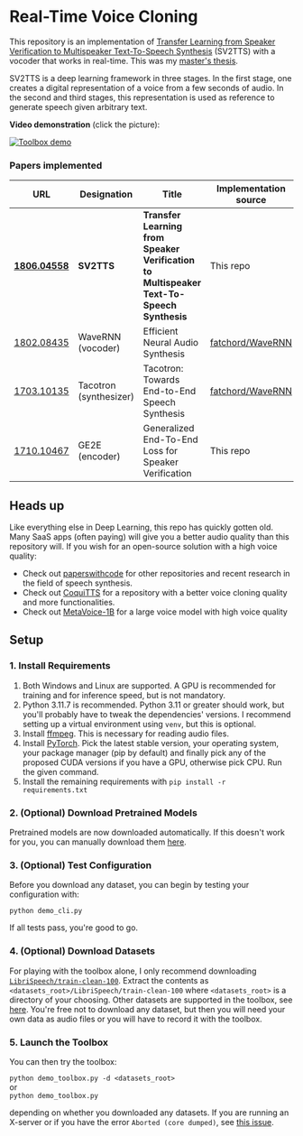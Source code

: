 # Real-Time Voice Cloning

This repository is an implementation of [Transfer Learning from Speaker Verification to
Multispeaker Text-To-Speech Synthesis](https://arxiv.org/pdf/1806.04558.pdf) (SV2TTS) with a vocoder that works in real-time. This was my [master's thesis](https://matheo.uliege.be/handle/2268.2/6801).

SV2TTS is a deep learning framework in three stages. In the first stage, one creates a digital representation of a voice from a few seconds of audio. In the second and third stages, this representation is used as reference to generate speech given arbitrary text.

**Video demonstration** (click the picture):

[![Toolbox demo](https://i.imgur.com/8lFUlgz.png)](https://www.youtube.com/watch?v=-O_hYhToKoA)

### Papers implemented

| URL                                                    | Designation            | Title                                                                                    | Implementation source                                   |
| ------------------------------------------------------ | ---------------------- | ---------------------------------------------------------------------------------------- | ------------------------------------------------------- |
| [**1806.04558**](https://arxiv.org/pdf/1806.04558.pdf) | **SV2TTS**             | **Transfer Learning from Speaker Verification to Multispeaker Text-To-Speech Synthesis** | This repo                                               |
| [1802.08435](https://arxiv.org/pdf/1802.08435.pdf)     | WaveRNN (vocoder)      | Efficient Neural Audio Synthesis                                                         | [fatchord/WaveRNN](https://github.com/fatchord/WaveRNN) |
| [1703.10135](https://arxiv.org/pdf/1703.10135.pdf)     | Tacotron (synthesizer) | Tacotron: Towards End-to-End Speech Synthesis                                            | [fatchord/WaveRNN](https://github.com/fatchord/WaveRNN) |
| [1710.10467](https://arxiv.org/pdf/1710.10467.pdf)     | GE2E (encoder)         | Generalized End-To-End Loss for Speaker Verification                                     | This repo                                               |

## Heads up

Like everything else in Deep Learning, this repo has quickly gotten old. Many SaaS apps (often paying) will give you a better audio quality than this repository will. If you wish for an open-source solution with a high voice quality:

- Check out [paperswithcode](https://paperswithcode.com/task/speech-synthesis/) for other repositories and recent research in the field of speech synthesis.
- Check out [CoquiTTS](https://github.com/coqui-ai/tts) for a repository with a better voice cloning quality and more functionalities.
- Check out [MetaVoice-1B](https://github.com/metavoiceio/metavoice-src) for a large voice model with high voice quality

## Setup

### 1. Install Requirements

1. Both Windows and Linux are supported. A GPU is recommended for training and for inference speed, but is not mandatory.
2. Python 3.11.7 is recommended. Python 3.11 or greater should work, but you'll probably have to tweak the dependencies' versions. I recommend setting up a virtual environment using `venv`, but this is optional.
3. Install [ffmpeg](https://ffmpeg.org/download.html#get-packages). This is necessary for reading audio files.
4. Install [PyTorch](https://pytorch.org/get-started/locally/). Pick the latest stable version, your operating system, your package manager (pip by default) and finally pick any of the proposed CUDA versions if you have a GPU, otherwise pick CPU. Run the given command.
5. Install the remaining requirements with `pip install -r requirements.txt`

### 2. (Optional) Download Pretrained Models

Pretrained models are now downloaded automatically. If this doesn't work for you, you can manually download them [here](https://github.com/CorentinJ/Real-Time-Voice-Cloning/wiki/Pretrained-models).

### 3. (Optional) Test Configuration

Before you download any dataset, you can begin by testing your configuration with:

`python demo_cli.py`

If all tests pass, you're good to go.

### 4. (Optional) Download Datasets

For playing with the toolbox alone, I only recommend downloading [`LibriSpeech/train-clean-100`](https://www.openslr.org/resources/12/train-clean-100.tar.gz). Extract the contents as `<datasets_root>/LibriSpeech/train-clean-100` where `<datasets_root>` is a directory of your choosing. Other datasets are supported in the toolbox, see [here](https://github.com/CorentinJ/Real-Time-Voice-Cloning/wiki/Training#datasets). You're free not to download any dataset, but then you will need your own data as audio files or you will have to record it with the toolbox.

### 5. Launch the Toolbox

You can then try the toolbox:

`python demo_toolbox.py -d <datasets_root>`  
or  
`python demo_toolbox.py`

depending on whether you downloaded any datasets. If you are running an X-server or if you have the error `Aborted (core dumped)`, see [this issue](https://github.com/CorentinJ/Real-Time-Voice-Cloning/issues/11#issuecomment-504733590).
